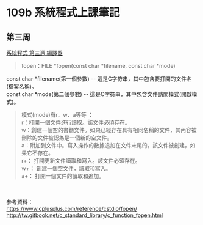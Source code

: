 # 109b 系統程式上課筆記

## 第三周
[系統程式 第三週  編譯器](https://www.facebook.com/ccckmit/videos/10158818166811893/)


>fopen：FILE *fopen(const char *filename, const char *mode)

const char *filename(第一個參數) -- 這是C字符串，其中包含要打開的文件名(檔案名稱)。  
const char *mode(第二個參數) -- 這是C字符串，其中包含文件訪問模式(開啟模式)。
>模式(mode)有r、w、a等等 ：  
r：打開一個文件進行讀取。該文件必須存在。  
w：創建一個空的書麵文件。如果已經存在具有相同名稱的文件，其內容被刪除的文件被認為是一個新的空文件。  
a：附加到文件中。寫入操作的數據追加在文件末尾的。該文件被創建，如果它不存在。  
r+：	打開更新文件讀取和寫入。該文件必須存在。  
w+：	創建一個空文件，讀取和寫入。  
a+：	打開一個文件的​​讀取和追加。 


 　



參考資料：  
https://www.cplusplus.com/reference/cstdio/fopen/  http://tw.gitbook.net/c_standard_library/c_function_fopen.html